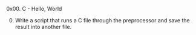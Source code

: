 0x00. C - Hello, World

0. Write a script that runs a C file through the preprocessor and save the result into another file.
